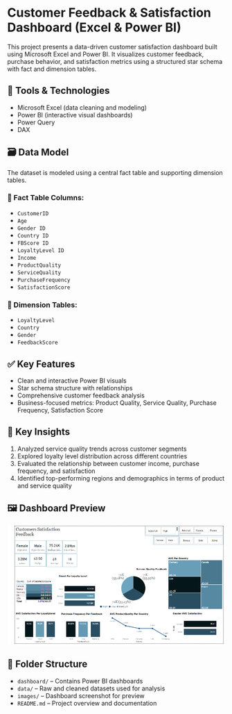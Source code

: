 # Customer Feedback & Satisfaction Dashboard (Excel & Power BI)

This project presents a data-driven customer satisfaction dashboard built using Microsoft Excel and Power BI. It visualizes customer feedback, purchase behavior, and satisfaction metrics using a structured star schema with fact and dimension tables.

## 🔧 Tools & Technologies
- Microsoft Excel (data cleaning and modeling)
- Power BI (interactive visual dashboards)
- Power Query
- DAX

## 🗃️ Data Model

The dataset is modeled using a central fact table and supporting dimension tables.

### 📌 Fact Table Columns:
- `CustomerID`
- `Age`
- `Gender ID`
- `Country ID`
- `FBScore ID`
- `LoyaltyLevel ID`
- `Income`
- `ProductQuality`
- `ServiceQuality`
- `PurchaseFrequency`
- `SatisfactionScore`

### 📌 Dimension Tables:
- `LoyaltyLevel`
- `Country`
- `Gender`
- `FeedbackScore`

## ✅ Key Features
- Clean and interactive Power BI visuals
- Star schema structure with relationships
- Comprehensive customer feedback analysis
- Business-focused metrics: Product Quality, Service Quality, Purchase Frequency, Satisfaction Score

## 📌 Key Insights
1. Analyzed service quality trends across customer segments
2. Explored loyalty level distribution across different countries
3. Evaluated the relationship between customer income, purchase frequency, and satisfaction
4. Identified top-performing regions and demographics in terms of product and service quality

## 🖼️ Dashboard Preview

![Dashboard Preview](images/dashboard_preview.png)

## 📁 Folder Structure

- `dashboard/` – Contains Power BI dashboards
- `data/` – Raw and cleaned datasets used for analysis
- `images/` – Dashboard screenshot for preview
- `README.md` – Project overview and documentation
